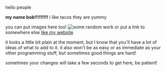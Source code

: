 hello people

**my name bob!!!!!!!!!**
i like tacos
they are yummy

you can put images here too! ![some random  work](/images/sithlord.jpeg) or put a link to somewhere else [like my website](https://gabrieldwyer.com)

it looks a little bit plain at the moment, but I know that you'll have a lot of ideas of what to add to it.
it also won't be as easy or as immediate as your other programming stuff, but sometimes good things are hard!

sometimes your changes will take a few seconds to get here, be patient!
